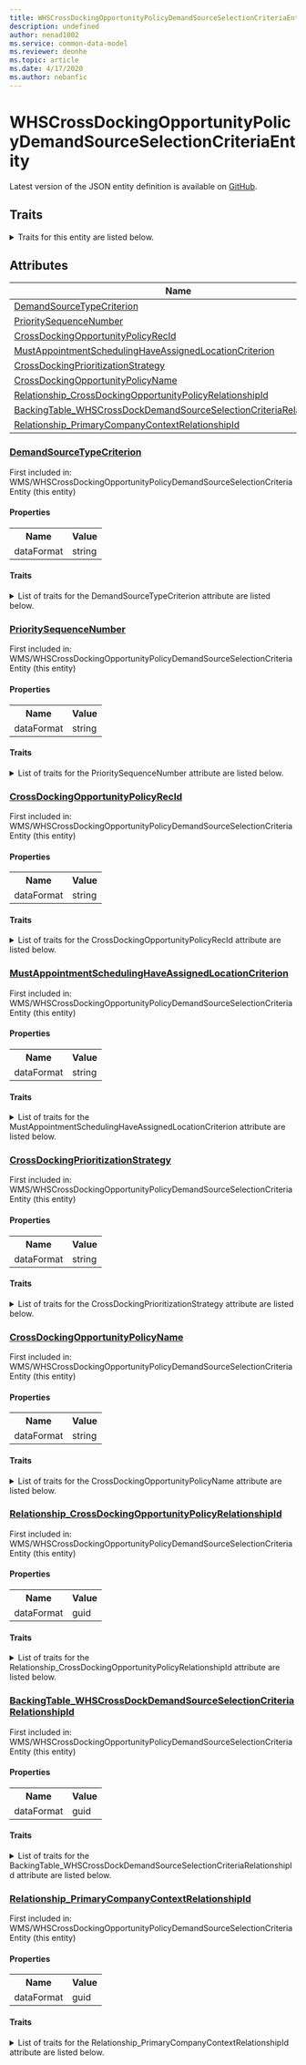 ```yaml
---
title: WHSCrossDockingOpportunityPolicyDemandSourceSelectionCriteriaEntity - Common Data Model | Microsoft Docs
description: undefined
author: nenad1002
ms.service: common-data-model
ms.reviewer: deonhe
ms.topic: article
ms.date: 4/17/2020
ms.author: nebanfic
---
```


# WHSCrossDockingOpportunityPolicyDemandSourceSelectionCriteriaEntity

  
 Latest version of the JSON entity definition is available on <a href="https://github.com/Microsoft/CDM/tree/master/schemaDocuments/core/erp/Entities/SupplyChain/WMS/WHSCrossDockingOpportunityPolicyDemandSourceSelectionCriteriaEntity.cdm.json" target="_blank">GitHub</a>.  

## Traits

<details>
<summary>Traits for this entity are listed below.  
</summary>

**is.CDM.entityVersion**  
  <table><tr><th>Parameter</th><th>Value</th><th>Data type</th><th>Explanation</th></tr><tr><td>versionNumber</td><td>"1.0.0"</td><td>string</td><td>semantic version number of the entity</td></tr></table>

**is.application.releaseVersion**  
  <table><tr><th>Parameter</th><th>Value</th><th>Data type</th><th>Explanation</th></tr><tr><td>releaseVersion</td><td>"10.0.13.0"</td><td>string</td><td>semantic version number of the application introducing this entity</td></tr></table>

</details>

## Attributes

|Name|Description|First Included in Instance|
|---|---|---|
|[DemandSourceTypeCriterion](#DemandSourceTypeCriterion)||<a href="WHSCrossDockingOpportunityPolicyDemandSourceSelectionCriteriaEntity.md" target="_blank">WMS/WHSCrossDockingOpportunityPolicyDemandSourceSelectionCriteriaEntity</a>|
|[PrioritySequenceNumber](#PrioritySequenceNumber)||<a href="WHSCrossDockingOpportunityPolicyDemandSourceSelectionCriteriaEntity.md" target="_blank">WMS/WHSCrossDockingOpportunityPolicyDemandSourceSelectionCriteriaEntity</a>|
|[CrossDockingOpportunityPolicyRecId](#CrossDockingOpportunityPolicyRecId)||<a href="WHSCrossDockingOpportunityPolicyDemandSourceSelectionCriteriaEntity.md" target="_blank">WMS/WHSCrossDockingOpportunityPolicyDemandSourceSelectionCriteriaEntity</a>|
|[MustAppointmentSchedulingHaveAssignedLocationCriterion](#MustAppointmentSchedulingHaveAssignedLocationCriterion)||<a href="WHSCrossDockingOpportunityPolicyDemandSourceSelectionCriteriaEntity.md" target="_blank">WMS/WHSCrossDockingOpportunityPolicyDemandSourceSelectionCriteriaEntity</a>|
|[CrossDockingPrioritizationStrategy](#CrossDockingPrioritizationStrategy)||<a href="WHSCrossDockingOpportunityPolicyDemandSourceSelectionCriteriaEntity.md" target="_blank">WMS/WHSCrossDockingOpportunityPolicyDemandSourceSelectionCriteriaEntity</a>|
|[CrossDockingOpportunityPolicyName](#CrossDockingOpportunityPolicyName)||<a href="WHSCrossDockingOpportunityPolicyDemandSourceSelectionCriteriaEntity.md" target="_blank">WMS/WHSCrossDockingOpportunityPolicyDemandSourceSelectionCriteriaEntity</a>|
|[Relationship_CrossDockingOpportunityPolicyRelationshipId](#Relationship_CrossDockingOpportunityPolicyRelationshipId)||<a href="WHSCrossDockingOpportunityPolicyDemandSourceSelectionCriteriaEntity.md" target="_blank">WMS/WHSCrossDockingOpportunityPolicyDemandSourceSelectionCriteriaEntity</a>|
|[BackingTable_WHSCrossDockDemandSourceSelectionCriteriaRelationshipId](#BackingTable_WHSCrossDockDemandSourceSelectionCriteriaRelationshipId)||<a href="WHSCrossDockingOpportunityPolicyDemandSourceSelectionCriteriaEntity.md" target="_blank">WMS/WHSCrossDockingOpportunityPolicyDemandSourceSelectionCriteriaEntity</a>|
|[Relationship_PrimaryCompanyContextRelationshipId](#Relationship_PrimaryCompanyContextRelationshipId)||<a href="WHSCrossDockingOpportunityPolicyDemandSourceSelectionCriteriaEntity.md" target="_blank">WMS/WHSCrossDockingOpportunityPolicyDemandSourceSelectionCriteriaEntity</a>|

### <a href=#DemandSourceTypeCriterion name="DemandSourceTypeCriterion">DemandSourceTypeCriterion</a>

First included in: WMS/WHSCrossDockingOpportunityPolicyDemandSourceSelectionCriteriaEntity (this entity)  

#### Properties

<table><tr><th>Name</th><th>Value</th></tr><tr><td>dataFormat</td><td>string</td></tr></table>

#### Traits

<details>
<summary>List of traits for the DemandSourceTypeCriterion attribute are listed below.</summary>

**is.dataFormat.character**  
**is.dataFormat.big**  
**is.dataFormat.array**  
**is.dataFormat.character**  
**is.dataFormat.array**  
</details>

### <a href=#PrioritySequenceNumber name="PrioritySequenceNumber">PrioritySequenceNumber</a>

First included in: WMS/WHSCrossDockingOpportunityPolicyDemandSourceSelectionCriteriaEntity (this entity)  

#### Properties

<table><tr><th>Name</th><th>Value</th></tr><tr><td>dataFormat</td><td>string</td></tr></table>

#### Traits

<details>
<summary>List of traits for the PrioritySequenceNumber attribute are listed below.</summary>

**is.dataFormat.character**  
**is.dataFormat.big**  
**is.dataFormat.array**  
**is.dataFormat.character**  
**is.dataFormat.array**  
</details>

### <a href=#CrossDockingOpportunityPolicyRecId name="CrossDockingOpportunityPolicyRecId">CrossDockingOpportunityPolicyRecId</a>

First included in: WMS/WHSCrossDockingOpportunityPolicyDemandSourceSelectionCriteriaEntity (this entity)  

#### Properties

<table><tr><th>Name</th><th>Value</th></tr><tr><td>dataFormat</td><td>string</td></tr></table>

#### Traits

<details>
<summary>List of traits for the CrossDockingOpportunityPolicyRecId attribute are listed below.</summary>

**is.dataFormat.character**  
**is.dataFormat.big**  
**is.dataFormat.array**  
**is.dataFormat.character**  
**is.dataFormat.array**  
</details>

### <a href=#MustAppointmentSchedulingHaveAssignedLocationCriterion name="MustAppointmentSchedulingHaveAssignedLocationCriterion">MustAppointmentSchedulingHaveAssignedLocationCriterion</a>

First included in: WMS/WHSCrossDockingOpportunityPolicyDemandSourceSelectionCriteriaEntity (this entity)  

#### Properties

<table><tr><th>Name</th><th>Value</th></tr><tr><td>dataFormat</td><td>string</td></tr></table>

#### Traits

<details>
<summary>List of traits for the MustAppointmentSchedulingHaveAssignedLocationCriterion attribute are listed below.</summary>

**is.dataFormat.character**  
**is.dataFormat.big**  
**is.dataFormat.array**  
**is.dataFormat.character**  
**is.dataFormat.array**  
</details>

### <a href=#CrossDockingPrioritizationStrategy name="CrossDockingPrioritizationStrategy">CrossDockingPrioritizationStrategy</a>

First included in: WMS/WHSCrossDockingOpportunityPolicyDemandSourceSelectionCriteriaEntity (this entity)  

#### Properties

<table><tr><th>Name</th><th>Value</th></tr><tr><td>dataFormat</td><td>string</td></tr></table>

#### Traits

<details>
<summary>List of traits for the CrossDockingPrioritizationStrategy attribute are listed below.</summary>

**is.dataFormat.character**  
**is.dataFormat.big**  
**is.dataFormat.array**  
**is.dataFormat.character**  
**is.dataFormat.array**  
</details>

### <a href=#CrossDockingOpportunityPolicyName name="CrossDockingOpportunityPolicyName">CrossDockingOpportunityPolicyName</a>

First included in: WMS/WHSCrossDockingOpportunityPolicyDemandSourceSelectionCriteriaEntity (this entity)  

#### Properties

<table><tr><th>Name</th><th>Value</th></tr><tr><td>dataFormat</td><td>string</td></tr></table>

#### Traits

<details>
<summary>List of traits for the CrossDockingOpportunityPolicyName attribute are listed below.</summary>

**is.dataFormat.character**  
**is.dataFormat.big**  
**is.dataFormat.array**  
**is.dataFormat.character**  
**is.dataFormat.array**  
</details>

### <a href=#Relationship_CrossDockingOpportunityPolicyRelationshipId name="Relationship_CrossDockingOpportunityPolicyRelationshipId">Relationship_CrossDockingOpportunityPolicyRelationshipId</a>

First included in: WMS/WHSCrossDockingOpportunityPolicyDemandSourceSelectionCriteriaEntity (this entity)  

#### Properties

<table><tr><th>Name</th><th>Value</th></tr><tr><td>dataFormat</td><td>guid</td></tr></table>

#### Traits

<details>
<summary>List of traits for the Relationship_CrossDockingOpportunityPolicyRelationshipId attribute are listed below.</summary>

**is.dataFormat.character**  
**is.dataFormat.big**  
**is.dataFormat.array**  
**is.dataFormat.guid**  
**means.identity.entityId**  
**is.linkedEntity.identifier**  
Marks the attribute(s) that hold foreign key references to a linked (used as an attribute) entity. This attribute is added to the resolved entity to enumerate the referenced entities.  <table><tr><th>Parameter</th><th>Value</th><th>Data type</th><th>Explanation</th></tr><tr><td>entityReferences</td><td>empty table</td><td>entity</td><td>a reference to the constant entity holding the list of entity references</td></tr></table>

**is.dataFormat.guid**  
**is.dataFormat.character**  
**is.dataFormat.array**  
</details>

### <a href=#BackingTable_WHSCrossDockDemandSourceSelectionCriteriaRelationshipId name="BackingTable_WHSCrossDockDemandSourceSelectionCriteriaRelationshipId">BackingTable_WHSCrossDockDemandSourceSelectionCriteriaRelationshipId</a>

First included in: WMS/WHSCrossDockingOpportunityPolicyDemandSourceSelectionCriteriaEntity (this entity)  

#### Properties

<table><tr><th>Name</th><th>Value</th></tr><tr><td>dataFormat</td><td>guid</td></tr></table>

#### Traits

<details>
<summary>List of traits for the BackingTable_WHSCrossDockDemandSourceSelectionCriteriaRelationshipId attribute are listed below.</summary>

**is.dataFormat.character**  
**is.dataFormat.big**  
**is.dataFormat.array**  
**is.dataFormat.guid**  
**means.identity.entityId**  
**is.linkedEntity.identifier**  
Marks the attribute(s) that hold foreign key references to a linked (used as an attribute) entity. This attribute is added to the resolved entity to enumerate the referenced entities.  <table><tr><th>Parameter</th><th>Value</th><th>Data type</th><th>Explanation</th></tr><tr><td>entityReferences</td><td><table><tr><th>entityReference</th><th>attributeReference</th></tr><tr><td><a href="../../../Tables/SupplyChain/Inventory/Miscellaneous/WHSCrossDockDemandSourceSelectionCriteria.md" target="_blank">/core/erp/Tables/SupplyChain/Inventory/Miscellaneous/WHSCrossDockDemandSourceSelectionCriteria.cdm.json/WHSCrossDockDemandSourceSelectionCriteria</a></td><td><a href="../../../Tables/SupplyChain/Inventory/Miscellaneous/WHSCrossDockDemandSourceSelectionCriteria.md#RecId" target="_blank">RecId</a></td></tr></table></td><td>entity</td><td>a reference to the constant entity holding the list of entity references</td></tr></table>

**is.dataFormat.guid**  
**is.dataFormat.character**  
**is.dataFormat.array**  
</details>

### <a href=#Relationship_PrimaryCompanyContextRelationshipId name="Relationship_PrimaryCompanyContextRelationshipId">Relationship_PrimaryCompanyContextRelationshipId</a>

First included in: WMS/WHSCrossDockingOpportunityPolicyDemandSourceSelectionCriteriaEntity (this entity)  

#### Properties

<table><tr><th>Name</th><th>Value</th></tr><tr><td>dataFormat</td><td>guid</td></tr></table>

#### Traits

<details>
<summary>List of traits for the Relationship_PrimaryCompanyContextRelationshipId attribute are listed below.</summary>

**is.dataFormat.character**  
**is.dataFormat.big**  
**is.dataFormat.array**  
**is.dataFormat.guid**  
**means.identity.entityId**  
**is.linkedEntity.identifier**  
Marks the attribute(s) that hold foreign key references to a linked (used as an attribute) entity. This attribute is added to the resolved entity to enumerate the referenced entities.  <table><tr><th>Parameter</th><th>Value</th><th>Data type</th><th>Explanation</th></tr><tr><td>entityReferences</td><td><table><tr><th>entityReference</th><th>attributeReference</th></tr><tr><td><a href="../../../Tables/Finance/Ledger/Main/CompanyInfo.md" target="_blank">/core/erp/Tables/Finance/Ledger/Main/CompanyInfo.cdm.json/CompanyInfo</a></td><td><a href="../../../Tables/Finance/Ledger/Main/CompanyInfo.md#RecId" target="_blank">RecId</a></td></tr></table></td><td>entity</td><td>a reference to the constant entity holding the list of entity references</td></tr></table>

**is.dataFormat.guid**  
**is.dataFormat.character**  
**is.dataFormat.array**  
</details>
